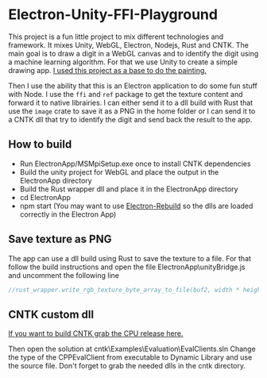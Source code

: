 # Electron-Unity-FFI-Playground

This project is a fun little project to mix different technologies and framework. It mixes Unity, WebGL, Electron, Nodejs, Rust and CNTK. The main goal is to draw a digit in a WebGL canvas and to identify the digit using a machine learning algorithm. For that we use Unity to create a simple drawing app. [I used this project as a base to do the painting.](https://www.assetstore.unity3d.com/en/#!/content/33506)

Then I use the ability that this is an Electron application to do some fun stuff with Node. I use the `ffi` and `ref` package to get the texture content and forward it to native librairies. I can either send it to a dll build with Rust that use the `image` crate to save it as a PNG in the home folder or I can send it to a CNTK dll that try to identify the digit and send back the result to the app.

## How to build 
- Run ElectronApp/MSMpiSetup.exe once to install CNTK dependencies
- Build the unity project for WebGL and place the output in the ElectronApp directory
- Build the Rust wrapper dll and place it in the ElectronApp directory
- cd ElectronApp
- npm start (You may want to use [Electron-Rebuild](https://github.com/electron/electron-rebuild) so the dlls are loaded correctly in the Electron App)

## Save texture as PNG

The app can use a dll build using Rust to save the texture to a file. For that follow the build instructions and open the file ElectronApp\unityBridge.js and uncomment the following line
```js
//rust_wrapper.write_rgb_texture_byte_array_to_file(buf2, width * height * 3, width, height);
```

## CNTK custom dll

[If you want to build CNTK grab the CPU release here.](https://github.com/Microsoft/CNTK/releases/tag/v2.0.beta5.0)

Then open the solution at cntk\Examples\Evaluation\EvalClients.sln
Change the type of the CPPEvalClient from executable to Dynamic Library and use the source file. Don't forget to grab the needed dlls in the cntk directory.
